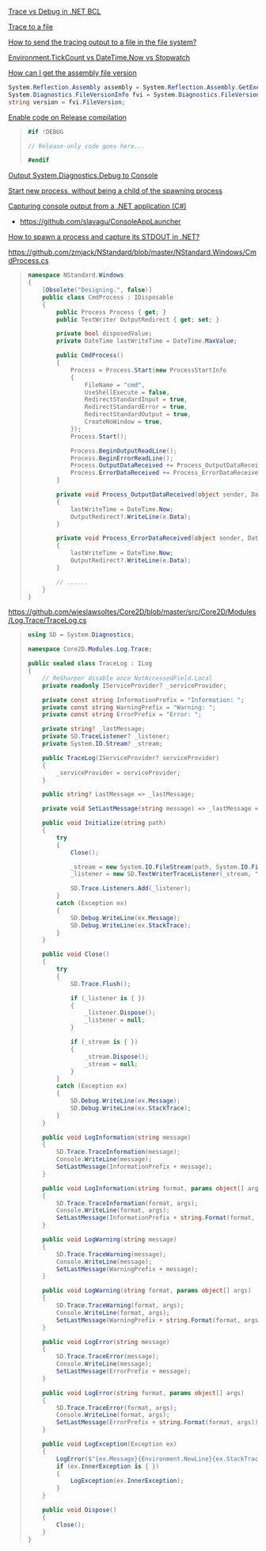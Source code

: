 [Trace vs Debug in .NET BCL](https://stackoverflow.com/questions/179868/trace-vs-debug-in-net-bcl)

[Trace to a file](https://stackoverflow.com/questions/7769085/net-trace-to-a-file-not-working)

[How to send the tracing output to a file in the file system?](https://stackoverflow.com/questions/3279992/how-to-send-the-tracing-output-to-a-file-in-the-file-system)

[Environment.TickCount vs DateTime.Now vs Stopwatch](https://stackoverflow.com/questions/243351/environment-tickcount-vs-datetime-now)

[How can I get the assembly file version](https://stackoverflow.com/questions/909555/how-can-i-get-the-assembly-file-version)
```csharp
System.Reflection.Assembly assembly = System.Reflection.Assembly.GetExecutingAssembly();
System.Diagnostics.FileVersionInfo fvi = System.Diagnostics.FileVersionInfo.GetVersionInfo(assembly.Location);
string version = fvi.FileVersion;
```

[Enable code on Release compilation](https://stackoverflow.com/questions/6927263/enable-code-on-release-compilation)

> ```csharp
> #if !DEBUG
> 
> // Release-only code goes here...
> 
> #endif
> ```

[Output System.Diagnostics.Debug to Console](https://stackoverflow.com/questions/37885587/output-system-diagnostics-debug-to-console)

[Start new process, without being a child of the spawning process](https://stackoverflow.com/questions/8434379/start-new-process-without-being-a-child-of-the-spawning-process)

[Capturing console output from a .NET application (C#)](https://stackoverflow.com/questions/186822/capturing-console-output-from-a-net-application-c)

- https://github.com/slavagu/ConsoleAppLauncher

[How to spawn a process and capture its STDOUT in .NET?](https://stackoverflow.com/questions/285760/how-to-spawn-a-process-and-capture-its-stdout-in-net)

https://github.com/zmjack/NStandard/blob/master/NStandard.Windows/CmdProcess.cs

> ```csharp
> namespace NStandard.Windows
> {
>     [Obsolete("Designing.", false)]
>     public class CmdProcess : IDisposable
>     {
>         public Process Process { get; }
>         public TextWriter OutputRedirect { get; set; }
> 
>         private bool disposedValue;
>         private DateTime lastWriteTime = DateTime.MaxValue;
> 
>         public CmdProcess()
>         {
>             Process = Process.Start(new ProcessStartInfo
>             {
>                 FileName = "cmd",
>                 UseShellExecute = false,
>                 RedirectStandardInput = true,
>                 RedirectStandardError = true,
>                 RedirectStandardOutput = true,
>                 CreateNoWindow = true,
>             });
>             Process.Start();
> 
>             Process.BeginOutputReadLine();
>             Process.BeginErrorReadLine();
>             Process.OutputDataReceived += Process_OutputDataReceived;
>             Process.ErrorDataReceived += Process_ErrorDataReceived;
>         }
> 
>         private void Process_OutputDataReceived(object sender, DataReceivedEventArgs e)
>         {
>             lastWriteTime = DateTime.Now;
>             OutputRedirect?.WriteLine(e.Data);
>         }
> 
>         private void Process_ErrorDataReceived(object sender, DataReceivedEventArgs e)
>         {
>             lastWriteTime = DateTime.Now;
>             OutputRedirect?.WriteLine(e.Data);
>         }
> 
>         // ......
>     }
> }
> ```

https://github.com/wieslawsoltes/Core2D/blob/master/src/Core2D/Modules/Log.Trace/TraceLog.cs

> ```csharp
> using SD = System.Diagnostics;
> 
> namespace Core2D.Modules.Log.Trace;
> 
> public sealed class TraceLog : ILog
> {
>     // ReSharper disable once NotAccessedField.Local
>     private readonly IServiceProvider? _serviceProvider;
> 
>     private const string InformationPrefix = "Information: ";
>     private const string WarningPrefix = "Warning: ";
>     private const string ErrorPrefix = "Error: ";
> 
>     private string? _lastMessage;
>     private SD.TraceListener? _listener;
>     private System.IO.Stream? _stream;
> 
>     public TraceLog(IServiceProvider? serviceProvider)
>     {
>         _serviceProvider = serviceProvider;
>     }
> 
>     public string? LastMessage => _lastMessage;
> 
>     private void SetLastMessage(string message) => _lastMessage = message;
> 
>     public void Initialize(string path)
>     {
>         try
>         {
>             Close();
> 
>             _stream = new System.IO.FileStream(path, System.IO.FileMode.Append);
>             _listener = new SD.TextWriterTraceListener(_stream, "listener");
> 
>             SD.Trace.Listeners.Add(_listener);
>         }
>         catch (Exception ex)
>         {
>             SD.Debug.WriteLine(ex.Message);
>             SD.Debug.WriteLine(ex.StackTrace);
>         }
>     }
> 
>     public void Close()
>     {
>         try
>         {
>             SD.Trace.Flush();
> 
>             if (_listener is { })
>             {
>                 _listener.Dispose();
>                 _listener = null;
>             }
> 
>             if (_stream is { })
>             {
>                 _stream.Dispose();
>                 _stream = null;
>             }
>         }
>         catch (Exception ex)
>         {
>             SD.Debug.WriteLine(ex.Message);
>             SD.Debug.WriteLine(ex.StackTrace);
>         }
>     }
> 
>     public void LogInformation(string message)
>     {
>         SD.Trace.TraceInformation(message);
>         Console.WriteLine(message);
>         SetLastMessage(InformationPrefix + message);
>     }
> 
>     public void LogInformation(string format, params object[] args)
>     {
>         SD.Trace.TraceInformation(format, args);
>         Console.WriteLine(format, args);
>         SetLastMessage(InformationPrefix + string.Format(format, args));
>     }
> 
>     public void LogWarning(string message)
>     {
>         SD.Trace.TraceWarning(message);
>         Console.WriteLine(message);
>         SetLastMessage(WarningPrefix + message);
>     }
> 
>     public void LogWarning(string format, params object[] args)
>     {
>         SD.Trace.TraceWarning(format, args);
>         Console.WriteLine(format, args);
>         SetLastMessage(WarningPrefix + string.Format(format, args));
>     }
> 
>     public void LogError(string message)
>     {
>         SD.Trace.TraceError(message);
>         Console.WriteLine(message);
>         SetLastMessage(ErrorPrefix + message);
>     }
> 
>     public void LogError(string format, params object[] args)
>     {
>         SD.Trace.TraceError(format, args);
>         Console.WriteLine(format, args);
>         SetLastMessage(ErrorPrefix + string.Format(format, args));
>     }
> 
>     public void LogException(Exception ex)
>     {
>         LogError($"{ex.Message}{Environment.NewLine}{ex.StackTrace}");
>         if (ex.InnerException is { })
>         {
>             LogException(ex.InnerException);
>         }
>     }
> 
>     public void Dispose()
>     {
>         Close();
>     }
> }
> ```

